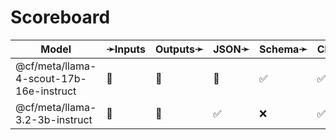 # Scoreboard

| Model                                   | ➛Inputs   | Outputs➛   | JSON➛   | Schema➛   | Chat   | Stream | Tools | Batch | Seed | Files | Citations | Think | Logprobs |
| --------------------------------------- | --------- | ---------- | ------- | --------- | ------ | ------ | ----- | ----- | ---- | ----- | --------- | ----- | -------- |
| @cf/meta/llama-4-scout-17b-16e-instruct | 💬        | 💬         | 🤪      | ✅        | ✅🚩🤪 | ✅🚩🤪 | 💨    | ❌    | ✅   | ❌    | ❌        | ❌    | ❌       |
| @cf/meta/llama-3.2-3b-instruct          | 💬        | 💬         | ✅      | ❌        | ✅🚩🤪 | ✅🚩🤪 | 💨    | ❌    | ✅   | ❌    | ❌        | ❌    | ❌       |
